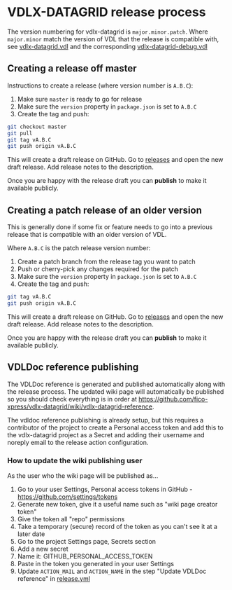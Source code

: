 # VDLX-DATAGRID release process

The version numbering for vdlx-datagrid is `major.minor.patch`. Where `major.minor` match the version of VDL that the release
is compatible with, see [vdlx-datagrid.vdl](dist/insight/client_resources/vdlx-datagrid/vdlx-datagrid.vdl) and the corresponding 
[vdlx-datagrid-debug.vdl](dist/insight/client_resources/vdlx-datagrid-debug/vdlx-datagrid-debug.vdl)

## Creating a release off master

Instructions to create a release (where version number is `A.B.C`):

1. Make sure `master` is ready to go for release
1. Make sure the `version` property in `package.json` is set to `A.B.C`
1. Create the tag and push:

```bash
git checkout master
git pull
git tag vA.B.C
git push origin vA.B.C
```

This will create a draft release on GitHub. Go to [releases](https://github.com/fico-xpress/vdlx-datagrid/releases) and 
open the new draft release. Add release notes to the description.

Once you are happy with the release draft you can **publish** to make it available publicly.

## Creating a patch release of an older version

This is generally done if some fix or feature needs to go into a previous release that is compatible with an older version of VDL.

Where `A.B.C` is the patch release version number:

1. Create a patch branch from the release tag you want to patch
1. Push or cherry-pick any changes required for the patch
1. Make sure the `version` property in `package.json` is set to `A.B.C`
1. Create the tag and push:

```bash
git tag vA.B.C
git push origin vA.B.C
```

This will create a draft release on GitHub. Go to [releases](https://github.com/fico-xpress/vdlx-datagrid/releases) and 
open the new draft release. Add release notes to the description.

Once you are happy with the release draft you can **publish** to make it available publicly.

## VDLDoc reference publishing

The VDLDoc reference is generated and published automatically along with the release process. The updated wiki page will automatically
be published so you should check everything is in order at https://github.com/fico-xpress/vdlx-datagrid/wiki/vdlx-datagrid-reference.

The vdldoc reference publishing is already setup, but this requires a contributor of the project to create a Personal access token
and add this to the vdlx-datagrid project as a Secret and adding their username and noreply email to the release action configuration. 

### How to update the wiki publishing user

As the user who the wiki page will be published as...

1. Go to your user Settings, Personal access tokens in GitHub - https://github.com/settings/tokens
1. Generate new token, give it a useful name such as "wiki page creator token"
1. Give the token all "repo" permissions
1. Take a temporary (secure) record of the token as you can't see it at a later date
1. Go to the project Settings page, Secrets section
1. Add a new secret
1. Name it: GITHUB_PERSONAL_ACCESS_TOKEN
1. Paste in the token you generated in your user Settings
1. Update `ACTION_MAIL` and `ACTION_NAME` in the step "Update VDLDoc reference" in [release.yml](.github/workflows/release.yml)
